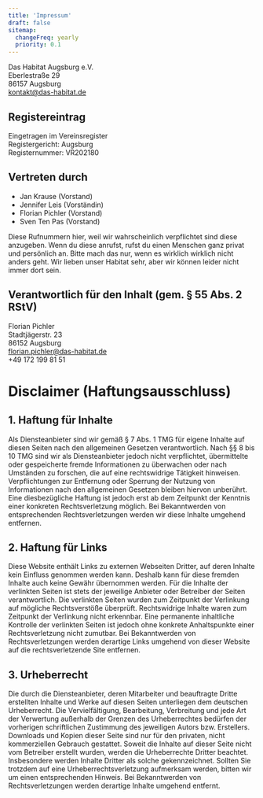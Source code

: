 ```yaml
---
title: 'Impressum'
draft: false
sitemap:
  changeFreq: yearly
  priority: 0.1
---
```


Das Habitat Augsburg e.V.<br>
Eberlestraße 29<br>
86157 Augsburg<br>
<kontakt@das-habitat.de><br>

## Registereintrag

Eingetragen im Vereinsregister<br>
Registergericht: Augsburg<br>
Registernummer: VR202180

## Vertreten durch

- Jan Krause (Vorstand)
- Jennifer Leis (Vorständin)
- Florian Pichler (Vorstand)
- Sven Ten Pas (Vorstand)

Diese Rufnummern hier, weil wir wahrscheinlich verpflichtet sind diese anzugeben.
Wenn du diese anrufst, rufst du einen Menschen ganz privat und persönlich an. Bitte mach das nur, wenn es wirklich wirklich nicht anders geht. Wir lieben unser Habitat sehr, aber wir können leider nicht immer dort sein.

## Verantwortlich für den Inhalt (gem. § 55 Abs. 2 RStV)

Florian Pichler<br>
Stadtjägerstr. 23<br>
86152 Augsburg<br>
<florian.pichler@das-habitat.de><br>
+49 172 199 81 51

# Disclaimer (Haftungsausschluss)

## 1. Haftung für Inhalte

Als Diensteanbieter sind wir gemäß § 7 Abs. 1 TMG für eigene Inhalte auf diesen Seiten nach den allgemeinen Gesetzen verantwortlich. Nach §§ 8 bis 10 TMG sind wir als Diensteanbieter jedoch nicht verpflichtet, übermittelte oder gespeicherte fremde Informationen zu überwachen oder nach Umständen zu forschen, die auf eine rechtswidrige Tätigkeit hinweisen. Verpflichtungen zur Entfernung oder Sperrung der Nutzung von Informationen nach den allgemeinen Gesetzen bleiben hiervon unberührt. Eine diesbezügliche Haftung ist jedoch erst ab dem Zeitpunkt der Kenntnis einer konkreten Rechtsverletzung möglich. Bei Bekanntwerden von entsprechenden Rechtsverletzungen werden wir diese Inhalte umgehend entfernen.

## 2. Haftung für Links

Diese Website enthält Links zu externen Webseiten Dritter, auf deren Inhalte kein Einfluss genommen werden kann. Deshalb kann für diese fremden Inhalte auch keine Gewähr übernommen werden. Für die Inhalte der verlinkten Seiten ist stets der jeweilige Anbieter oder Betreiber der Seiten verantwortlich. Die verlinkten Seiten wurden zum Zeitpunkt der Verlinkung auf mögliche Rechtsverstöße überprüft. Rechtswidrige Inhalte waren zum Zeitpunkt der Verlinkung nicht erkennbar. Eine permanente inhaltliche Kontrolle der verlinkten Seiten ist jedoch ohne konkrete Anhaltspunkte einer Rechtsverletzung nicht zumutbar. Bei Bekanntwerden von Rechtsverletzungen werden derartige Links umgehend von dieser Website auf die rechtsverletzende Site entfernen.

## 3. Urheberrecht

Die durch die Diensteanbieter, deren Mitarbeiter und beauftragte Dritte erstellten Inhalte und Werke auf diesen Seiten unterliegen dem deutschen Urheberrecht. Die Vervielfältigung, Bearbeitung, Verbreitung und jede Art der Verwertung außerhalb der Grenzen des Urheberrechtes bedürfen der vorherigen schriftlichen Zustimmung des jeweiligen Autors bzw. Erstellers. Downloads und Kopien dieser Seite sind nur für den privaten, nicht kommerziellen Gebrauch gestattet. Soweit die Inhalte auf dieser Seite nicht vom Betreiber erstellt wurden, werden die Urheberrechte Dritter beachtet. Insbesondere werden Inhalte Dritter als solche gekennzeichnet. Sollten Sie trotzdem auf eine Urheberrechtsverletzung aufmerksam werden, bitten wir um einen entsprechenden Hinweis. Bei Bekanntwerden von Rechtsverletzungen werden derartige Inhalte umgehend entfernt.
